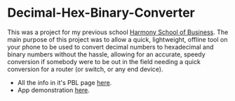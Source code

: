 # Decimal-Hex-Binary-Converter
This was a project for my previous school [Harmony School of Business](http://hsbdallas.org/). The main purpose of this project was to 
allow a quick, lightweight, offline tool on your phone to be used to convert decimal numbers to hexadecimal and binary numbers without 
the hassle, allowing for an accurate, speedy conversion if somebody were to be out in the field needing a quick conversion for a router 
(or switch, or any end device).

- All the info in it's PBL page [here](https://sites.google.com/site/stemsos2017numberconverter03/my-pbl-project).
- App demonstration [here](https://www.youtube.com/watch?v=DlHmsjpHVFo).
